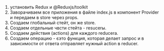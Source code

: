 1. установить Redux и @Reduxjs/toolkit
2. Заворачиваем все приложения в файле index.js в компонент Provider и передаем в store через props.
3. Создаем глобальный стейт, он же store.
4. Создаем отдельные чвсти стейта - resucerы.
5. Создаем действия (actions) для каждого reducerа.
6. Создаем операцию - єэто функция, которая делает запрос и в зависимости от ответа отправляет нужный action в reducer.
